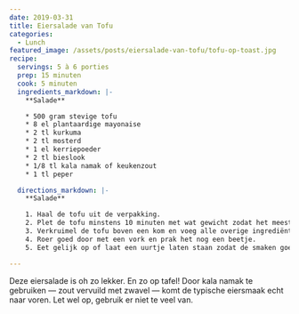 ```yaml
---
date: 2019-03-31
title: Eiersalade van Tofu
categories:
  - Lunch
featured_image: /assets/posts/eiersalade-van-tofu/tofu-op-toast.jpg
recipe:
  servings: 5 à 6 porties
  prep: 15 minuten
  cook: 5 minuten
  ingredients_markdown: |-
    **Salade**

    * 500 gram stevige tofu
    * 8 el plantaardige mayonaise
    * 2 tl kurkuma
    * 2 tl mosterd
    * 1 el kerriepoeder
    * 2 tl bieslook
    * 1/8 tl kala namak of keukenzout
    * 1 tl peper

  directions_markdown: |-
    **Salade**

    1. Haal de tofu uit de verpakking.
    2. Plet de tofu minstens 10 minuten met wat gewicht zodat het meeste vocht eruit is.
    3. Verkruimel de tofu boven een kom en voeg alle overige ingrediënten door.
    4. Roer goed door met een vork en prak het nog een beetje.
    5. Eet gelijk op of laat een uurtje laten staan zodat de smaken goed intrekken.

---
```

Deze eiersalade is oh zo lekker. En zo op tafel! Door kala namak te gebruiken — zout vervuild met zwavel — komt de typische eiersmaak echt naar voren. Let wel op, gebruik er niet te veel van.
